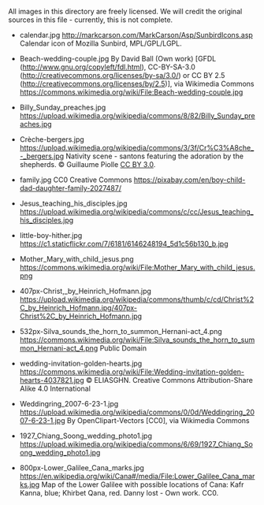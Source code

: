 All images in this directory are freely licensed.  We will credit the original sources in this file - currently, this is not complete.

* calendar.jpg
http://markcarson.com/MarkCarson/Asp/SunbirdIcons.asp
Calendar icon of Mozilla Sunbird, MPL/GPL/LGPL.

* Beach-wedding-couple.jpg
By David Ball (Own work) [GFDL (http://www.gnu.org/copyleft/fdl.html), CC-BY-SA-3.0 (http://creativecommons.org/licenses/by-sa/3.0/) or CC BY 2.5 (http://creativecommons.org/licenses/by/2.5)], via Wikimedia Commons
https://commons.wikimedia.org/wiki/File:Beach-wedding-couple.jpg

* Billy_Sunday_preaches.jpg
https://upload.wikimedia.org/wikipedia/commons/8/82/Billy_Sunday_preaches.jpg

* Crèche-bergers.jpg
https://upload.wikimedia.org/wikipedia/commons/3/3f/Cr%C3%A8che_-_bergers.jpg
Nativity scene - santons featuring the adoration by the shepherds.
© Guillaume Piolle [CC BY 3.0](http://creativecommons.org/licenses/by/3.0).

* family.jpg
CC0 Creative Commons
https://pixabay.com/en/boy-child-dad-daughter-family-2027487/

* Jesus_teaching_his_disciples.jpg
https://upload.wikimedia.org/wikipedia/commons/c/cc/Jesus_teaching_his_disciples.jpg

* little-boy-hither.jpg
https://c1.staticflickr.com/7/6181/6146248194_5d1c56b130_b.jpg

* Mother_Mary_with_child_jesus.png
https://commons.wikimedia.org/wiki/File:Mother_Mary_with_child_jesus.png

* 407px-Christ,_by_Heinrich_Hofmann.jpg
https://upload.wikimedia.org/wikipedia/commons/thumb/c/cd/Christ%2C_by_Heinrich_Hofmann.jpg/407px-Christ%2C_by_Heinrich_Hofmann.jpg

* 532px-Silva_sounds_the_horn_to_summon_Hernani-act_4.png
https://commons.wikimedia.org/wiki/File:Silva_sounds_the_horn_to_summon_Hernani-act_4.png
Public Domain

* wedding-invitation-golden-hearts.jpg
https://commons.wikimedia.org/wiki/File:Wedding-invitation-golden-hearts-4037821.jpg
© ELIASGHN. Creative Commons Attribution-Share Alike 4.0 International

* Weddingring_2007-6-23-1.jpg
https://upload.wikimedia.org/wikipedia/commons/0/0d/Weddingring_2007-6-23-1.jpg
By OpenClipart-Vectors [CC0], via Wikimedia Commons

* 1927_Chiang_Soong_wedding_photo1.jpg
https://upload.wikimedia.org/wikipedia/commons/6/69/1927_Chiang_Soong_wedding_photo1.jpg

* 800px-Lower_Galilee_Cana_marks.jpg
https://en.wikipedia.org/wiki/Cana#/media/File:Lower_Galilee_Cana_marks.jpg
Map of the Lower Galilee with possible locations of Cana: Kafr Kanna, blue; Khirbet Qana, red. Danny lost - Own work.  CC0.
